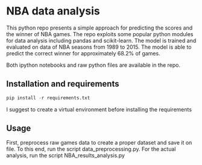 # NBA data analysis

This python repo presents a simple approach for predicting the scores and the winner of NBA games. The repo exploits some popular python modules for data analysis including pandas and scikit-learn. The model is trained and evaluated on data of NBA seasons from 1989 to 2015. The model is able to predict the correct winner for approximately 68.2% of games.

Both ipython notebooks and raw python files are available in the repo.

## Installation and requirements

```python
pip install -r requirements.txt
```
I suggest to create a virtual environment before installing the requirements

## Usage

First, preprocess raw games data to create a proper dataset and save it on file. To this end, run the script data_preprocessing.py. For the actual analysis, run the script NBA_results_analysis.py